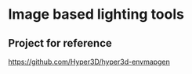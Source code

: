 # Image based lighting tools

## Project for reference

<https://github.com/Hyper3D/hyper3d-envmapgen>
